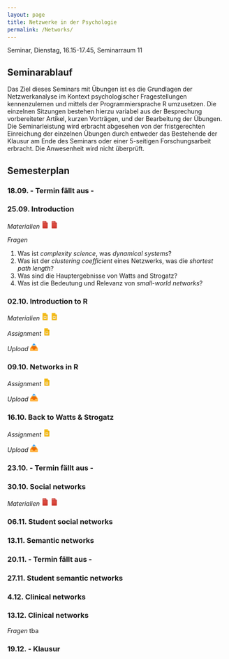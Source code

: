 ```yaml
---
layout: page
title: Netzwerke in der Psychologie
permalink: /Networks/
---
```

Seminar, Dienstag, 16.15-17.45, Seminarraum 11

## Seminarablauf

Das Ziel dieses Seminars mit Übungen ist es die Grundlagen der Netzwerkanalyse im Kontext psychologischer Fragestellungen kennenzulernen und mittels der Programmiersprache R umzusetzen. Die einzelnen Sitzungen bestehen hierzu variabel aus der Besprechung vorbereiteter Artikel, kurzen Vorträgen, und der Bearbeitung der Übungen. Die Seminarleistung wird erbracht abgesehen von der fristgerechten Einreichung der einzelnen Übungen durch entweder das Bestehende der Klausur am Ende des Seminars oder einer 5-seitigen Forschungsarbeit erbracht. Die Anwesenheit wird nicht überprüft.

<!--- Das Ziel dieses Seminar ist es einen Überblick über die Anwendung und den Nutzen von Netzwerken für Fragestellungen der Psychologie zu geben. In jeder Sitzung werden hierzu jeweils ein oder zwei Zeitschriftenartikel (oder Buchkapitel) besprochen. Zur Vorbereitung lesen die Teilnehmer vor der nächsten Sitzung die Literatur und analysieren sie hinsichtlich 3-5 zentraler Fragen. Zu Beginn jeder Sitzung werden die Teilnehmer zufällig in Kleingruppen aufgeteilt, die in den ersten 45min der Sitzung jeweils eine der Fragen besprechen und für die anderen Teilnehmer aufbereiten. In den zweiten 45min stellen die Teilnehmer die aufgearbeiteten Inhalten in einer Kurzpräsentation von 5-10min Länge (max. 2-3 Folien) vor. <b>Die Seminarleistung wird durch das Bestehen einer Klausur am des Seminars erbracht. Die Teilnahme wird nicht überprüft.</b>--->

## Semesterplan

### 18.09. - Termin fällt aus -

<!--- 
<i>Materialien</i> <a href="/q0_networks/" ><img src="/images/GoogleForms.png" alt="GoogleIcon" height="18"/></a>
<a href="{{site.url}}/_Goodchoices/Downloads/Session I.pdf" ><img src="/images/GoogleSlides.png" alt="GoogleIcon" height="18" width = "17"/></a> --->

### 25.09. Introduction

<i>Materialien</i>
<a href="{{site.url}}/_Networks/Literature/Barabasi2012NetworkTakeover.pdf" ><img src="/images/PDFIcon.png" alt="GoogleIcon" height="18" width = "17"/></a>
<a href="{{site.url}}/_Networks/Literature/WattsStrogatz1998CollectiveDynamicsSmallWorld.pdf" ><img src="/images/PDFIcon.png" alt="GoogleIcon" height="18" width = "17"/></a>

<i>Fragen</i>
1. Was ist <i>complexity science</i>, was <i>dynamical systems</i>?
2. Was ist der <i>clustering coefficient</i> eines Netzwerks, was die <i>shortest path length</i>?
3. Was sind die Hauptergebnisse von Watts and Strogatz?
4. Was ist die Bedeutung und Relevanz von <i>small-world networks</i>?

### 02.10. Introduction to R

<i>Materialien</i>
<a href="https://therbootcamp.github.io/BaselRBootcamp_2018July/_sessions/IntroToR/IntroToR.html" ><img src="/images/GoogleSlides.png" alt="GoogleIcon" height="18" width = "17"/></a>
<a href="https://therbootcamp.github.io/BaselRBootcamp_2018July/_sessions/Objects/Objects.html" ><img src="/images/GoogleSlides.png" alt="GoogleIcon" height="18" width = "17"/></a>

<i>Assignment</i>
<a href="https://therbootcamp.github.io/BaselRBootcamp_2018July/_sessions/Objects/Objects_practical.html" ><img src="/images/GoogleSlides.png" alt="GoogleIcon" height="18" width = "17"/></a>

<i>Upload</i>
<a href="/u2_networks/" ><img src="/images/UploadIcon.png" alt="UploadIcon" height="18"/></a>


### 09.10. Networks in R

<i>Assignment</i>
<a href="{{site.url}}/_Networks/Downloads/watts_strogatz.html" ><img src="/images/GoogleSlides.png" alt="GoogleIcon" height="18" width = "17"/></a>

<i>Upload</i>
<a href="/u2_networks/" ><img src="/images/UploadIcon.png" alt="UploadIcon" height="18"/></a>


<!---
<i>Materialien</i>
<a href="{{site.url}}/_Networks/Literature/Milgram1967SmallWorldProblem.pdf" ><img src="/images/PDFIcon.png" alt="GoogleIcon" height="18" width = "17"/></a>
<a href="{{site.url}}/_Networks/Literature/DoddsEtAl2003SmallWorldByEmail.pdf" ><img src="/images/PDFIcon.png" alt="GoogleIcon" height="18" width = "17"/></a>

<i>Fragen</i>
1. Was ist eine Small-World nach Milgram und Dodds im Vergleich zu Watts & Strogatz?
2. Wie funktioniert die Methode von Milgram und Dodds et al.? <a href="{{site.url}}/_Networks/Presentations/Präsentation_Milgram Methode.pptx" ><img src="/images/GoogleSlides.png" alt="GoogleIcon" height="18" width = "17"/></a>
3. Was moderiert die durchschnittliche Distanz zwischen Individuen? <a href="{{site.url}}/_Networks/Presentations/Moderatoren der durchschnittlichen Distanz.pptx" ><img src="/images/GoogleSlides.png" alt="GoogleIcon" height="18" width = "17"/></a>
4. Wie würden die Ergebnisse von Milgram und Dodds et al. heute ausfallen?
--->

### 16.10. Back to Watts & Strogatz

<i>Assignment</i>
<a href="{{site.url}}/_Networks/Downloads/watts_strogatz_pt2.html" ><img src="/images/GoogleSlides.png" alt="GoogleIcon" height="18" width = "17"/></a>

<i>Upload</i>
<a href="/u3_networks/" ><img src="/images/UploadIcon.png" alt="UploadIcon" height="18"/></a>



### 23.10. - Termin fällt aus -

<!---
<i>Materialien</i>
<a href="{{site.url}}/_Networks/Literature/MoussaidEtAl2017PNAS.pdf" ><img src="/images/PDFIcon.png" alt="GoogleIcon" height="18" width = "17"/></a>
<a href="{{site.url}}/_Networks/Literature/ColemanEtAl1957DiffusionOfInnovationAmongPhysicians.pdf" ><img src="/images/PDFIcon.png" alt="GoogleIcon" height="18" width = "17"/></a>

<i>Fragen</i>
1. Was ist Network propagation aka diffusion und welche realen Prozesse können damit abgebildet werden?
2. Was sind die Hauptbefunde von Coleman et al. und was schließen sie daraus?
3. Was sind die Hauptbefunde von Moussaid et al. und was schließen sie daraus?
4. Wie gut ergänzen sich Coleman et al. und Moussaid et al.?

<i>Begin demo</i> Social network centrality + XXX
--->

### 30.10. Social networks

<i>Materialien</i>
<a href="{{site.url}}/_Networks/Literature/Milgram1967SmallWorldProblem.pdf" ><img src="/images/PDFIcon.png" alt="GoogleIcon" height="18" width = "17"/></a>
<a href="{{site.url}}/_Networks/Literature/DoddsEtAl2003SmallWorldByEmail.pdf" ><img src="/images/PDFIcon.png" alt="GoogleIcon" height="18" width = "17"/></a>


<!---
<i>Materialien</i>
<a href="{{site.url}}/_Networks/Literature/SecaraEtAl2016SocialNetworkStructure.pdf" ><img src="/images/PDFIcon.png" alt="GoogleIcon" height="18" width = "17"/></a>
<a href="{{site.url}}/_Networks/Literature/ComanEtAl2016MnemonicConvergence.pdf" ><img src="/images/PDFIcon.png" alt="GoogleIcon" height="18" width = "17"/></a>

<i>Fragen</i>
1. Wie funktioniert Community/Clique detection und wozu ist das gut? <a href="{{site.url}}/_Networks/Presentations/Präsentation1 Frage 1 Netzwerke.pptx" ><img src="/images/GoogleSlides.png" alt="GoogleIcon" height="18" width = "17"/></a>
2. Was sind die Hauptbefunde von Secara et al. und was schließen sie daraus?
3. Was sind die Hauptbefunde von Coman et al. und was schließen sie daraus? <a href="{{site.url}}/_Networks/Presentations/Netzwerke_in_der_Psychologie_5.Sitzung_31.10.17_Praesentation_Gruppe_3_und_4.pdf" ><img src="/images/GoogleSlides.png" alt="GoogleIcon" height="18" width = "17"/></a>
4. Wie gut ergänzen sich Secara et al. und Coman et al.? <a href="{{site.url}}/_Networks/Presentations/Netzwerke_in_der_Psychologie_5.Sitzung_31.10.17_Praesentation_Gruppe_3_und_4.pdf" ><img src="/images/GoogleSlides.png" alt="GoogleIcon" height="18" width = "17"/></a>
--->

### 06.11. Student social networks

<!---
<i>Materialien</i> 
<a href="{{site.url}}/_Networks/Literature/BorsboomCramer2013AnnualReview.pdf" ><img src="/images/PDFIcon.png" alt="GoogleIcon" height="18" width = "17"/></a>

<i>Fragen</i>
1. Was sind closeness, betweenness, degree, and eigenvector centrality?
2. Wie sieht das klassische Krankheitsmodell nach DSM & ICD aus?
3. Wie sieht das Krankheitsmodell von Borsboom & Cramer aus?
4. Welche Konsequenzen ergeben sich aus einem netzwerkbasierten Krankheitsmodell?
--->

### 13.11. Semantic networks

### 20.11. - Termin fällt aus -

<!---

<i>Materialien</i>
<a href="{{site.url}}/_Networks/Literature/Stam2014NeuroDisease&Network.pdf" ><img src="/images/PDFIcon.png" alt="GoogleIcon" height="18" width = "17"/></a>

<i>Fragen</i> 
1. Was bedeuten degree, scale-free distribution, hubs, modules?
2. Wie werden Gehirn-Netzwerke gemessen?
3. Was ist AD und welche Netzwerkeigenschaften gehen mit AD einher?
4. Welche Gemeinsamkeiten bestehen zwischen Netzwerken verschiedener Neurologischer Erkrankungen?

--->

### 27.11. Student semantic networks

<!---
<i>Materialien</i> 
<a href="{{site.url}}/_Networks/Literature/BullmoreSporns2012EconomyOfBrainOrganization.pdf" ><img src="/images/PDFIcon.png" alt="GoogleIcon" height="18" width = "17"/></a>
<a href="{{site.url}}/_Networks/Literature/Marteijn2013Brain&Hubs.pdf" ><img src="/images/PDFIcon.png" alt="GoogleIcon" height="18" width = "17"/></a>

<i>Fragen</i>
1. Welche Wege gibt es um <i>hubs</i> zu bestimmen?
2. Was ist <i>allometric scaling</i> und wie kommt es zustande?
3. Was zeichnet Hirn-Netzwerke aus?
4. Ist das Gehirn effizient und warum?

--->

### 4.12. Clinical networks

<!---

<i>Materialien</i>
<a href="{{site.url}}/_Networks/Literature/BasheerHajmeer2000ANNIntro.pdf" ><img src="/images/PDFIcon.png" alt="GoogleIcon" height="18" width = "17"/></a>

<i>Fragen</i>
1. Welche Aspekte biologischer Netzwerke sind in ANN implementiert und welche nicht?
2. Wie würde man die Regression als ANN repräsentieren?
3. Was unterscheidet das BPANN von einer Regression und wie funktioniert es?  
4. Was ist supervised & unsupervised learning?

<i>Begin demo</i> Semantic networks

--->

### 13.12. Clinical networks


<!---
<i>Materialien</i> 
<a href="{{site.url}}/_Networks/Literature/Steyvers & Tenenbaum (2004) - The large-scale structure of semantic netowrks.pdf" ><img src="/images/PDFIcon.png" alt="GoogleIcon" height="18" width = "17"/></a>
<a href="{{site.url}}/_Networks/Literature/MoraisEtAl2013SnowBall.pdf" ><img src="/images/PDFIcon.png" alt="GoogleIcon" height="18" width = "17"/></a>
---->

<i>Fragen</i> tba

### 19.12. - Klausur

